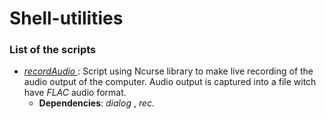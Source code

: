# Shell-utilities

### List of the scripts

*  [_recordAudio_ ](https://github.com/philouvb/Shell-utilities/blob/master/recordAudio/captureAudio) : Script using Ncurse library to make live recording of the audio output of the computer. Audio output is captured into a file witch have _FLAC_ audio format.
	* __Dependencies__: _dialog_ , _rec._
 
